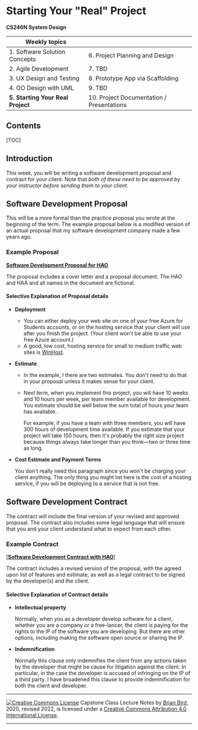 # Starting Your "Real" Project

**CS246N System Design**                                             

| Weekly topics                     |                                           |
| --------------------------------- | ----------------------------------------- |
| 1. Software Solution Concepts     | 6. Project Planning and Design            |
| 2. Agile Development              | 7. TBD                                    |
| 3. UX Design and Testing          | 8. Prototype App via Scaffolding          |
| 4. OO Design with UML             | 9. TBD                                    |
| **5. Starting Your Real Project** | 10. Project Documentation / Presentations |



## Contents

[TOC]

## Introduction

This week, you will be writing a software development proposal and contract for your client. Note that *both of these need to be approved by your instructor before sending them to your client*.

## Software Development Proposal

This will be a more formal than the practice proposal you wrote at the beginning of the term. The example proposal below is a modified version of an actual proposal that my software development company made a few years ago.

### Example Proposal

[**Software Development Proposal for HAO**](CS246-ProjectProposalExample-ConferenceApp.pdf)

The proposal includes a cover letter and a proposal document. The HAO and HAA and all names in the document are fictional.

#### Selective Explanation of Proposal details

- **Deployment** 

  - You can either deploy your web site on one of your free Azure for Students accounts, or on the hosting service that your client will use after you finish the project. (Your client  won't be able to use your free Azure account.)
  - A good, low cost, hosting service for small to medium traffic web sites is [WinHost](https://winhost.com).

- **Estimate** 

  - In the example, I there are two estimates. You don't need to do that in your proposal unless it makes sense for your client.

  - Next term, when you implement this project, you will have 10 weeks and  10 hours per week, per team member available for development. You estimate should be well below the sum total of hours your team has available.

     For example, if you have a team with three members, you will have 300 hours of development time available. If you estimate that your project will take 150 hours, then it's probably the right size project because things always take longer than you think&mdash;two or three time as long.

- **Cost Estimate and Payment Terms** 

  You don't really need this paragraph since you won't be charging your client anything. The only thing you might list here is the cost of a hosting service, if you will be deploying to a service that is not free.

  

## Software Development Contract

The contract will include the final version of your revised and approved proposal. The contract also includes some legal language that will ensure that you and your client understand what to expect from each other.

### Example Contract

[[**Software Development Contract with HAO**](CS246-ContractExample-ConferenceApp.pdf)]

The contract includes a revised version of the proposal, with the agreed upon list of features and estimate, as well as a legal contract to be signed by the developer(s) and the client.

#### Selective Explanation of Contract details

- **Intellectual property**
  
  Normally, when you as a developer develop software for a client, whether you are a company or a free-lancer, the client is paying for the rights to the IP of the software you are developing. But there are other options, including making the software open source or sharing the IP.
  
- **Indemnification**
  
  Normally this clause only indemnifies the client from any actions taken by the developer that might be cause for litigation against the client. In particular, in the case the developer is accused of infringing on the IP of a third party. I have broadened this clause to provide indemnification for both the client and developer.
  
  

------

[![Creative Commons License](https://i.creativecommons.org/l/by/4.0/88x31.png)](http://creativecommons.org/licenses/by/4.0/)
Capstone Class Lecture Notes by [Brian Bird](https://profbird.dev), 2020, revised 2022, is licensed under a [Creative Commons Attribution 4.0 International License](http://creativecommons.org/licenses/by/4.0/).

------

